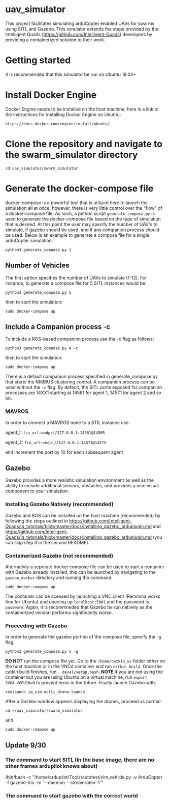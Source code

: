 # uav_simulator
This project facilitates simulating arduCopter enabled UAVs for swarms using SITL and Gazebo. This simulator extends the steps provided by the Intelligent Quads (https://github.com/Intelligent-Quads) developers by providing a containerized solution to their work. 

# Getting started
It is recommended that this simulator be run on Ubuntu 18.04+

# Install Docker Engine
Docker Engine needs to be installed on the host machine, here is a link to the instructions for installing Docker Engine on Ubuntu:

`https://docs.docker.com/engine/install/ubuntu/`

# Clone the repository and navigate to the swarm_simulator directory

`cd uav_simulator/swarm_simulator`

# Generate the docker-compose file
docker-compose is a powerful tool that is utilized here to launch the simulation all at once, however, there is very little control over
the "flow" of a docker-compose file. As such, a python script `generate_compose.py` is used to generate the docker-compose file based
on the type of simulation that is desired. At this point the user may specify the number of UAV's to simulate, if gazebo should be used,
and if any companion process should be used. Below is an example to generate a compose file for a single arduCopter simulation. 

`python3 generate_compose.py 1`

## Number of Vehicles
The first option specifies the number of UAVs to simulate (1-12). For instance, to generate a compose file for 5 SITL instances would be:

`python3 generate_compose.py 5`

then to start the simulation:

`sudo docker-compose up`

## Include a Companion process -c
To include a ROS-based companion process use the -c flag as follows:

`python3 generate_compose.py 4 -c`

then to start the simulation:

`sudo docker-compose up`

There is a default companion process specified in generate_compose.py that starts the NIMBUS clustering control. A companion process can
be used without the `-c` flag. By default, the SITL ports exposed for companion processes are 14XX1 starting at 14561 for agent 1, 14571
for agent 2 and so on.

### MAVROS
In order to connect a MAVROS node to a STIL instance use:

agent_1: `fcu_url:=udp://127.0.0.1:14561@14565`

agent_2: `fcu_url:=udp://127.0.0.1:14571@14575`

and increment the port by 10 for each subsequent agent
 
## Gazebo
Gazebo provides a more realistic simulation environment as well as the ability to include additional sensors, obstacles, and provides
a nice visual component to your simulation. 

### Installing Gazebo Natively (recommended) 
Gazebo and ROS can be installed on the host machine (recommended) by following the steps 
outlined in https://github.com/Intelligent-Quads/iq_tutorials/blob/master/docs/installing_gazebo_arduplugin.md and 
https://github.com/Intelligent-Quads/iq_tutorials/blob/master/docs/installing_gazebo_arduplugin.md (you can skip step 3 in the 
second README). 

### Containerized Gazebo (not recommended)
Alternativly a seperate docker compose file can be used to start a container with Gazebo already installed, this can be launched 
by navigating to the `gazebo_docker` directory and running the command: 

`sudo docker-compose up` 

The container can be acessed by launching a VNC client (Remmina works fine for Ubuntu) and opening up `localhost:5901` and
the password is `password`. Again, it is recommneded that Gazebo be run natively as the containerized version performs
significantly worse. 

### Proceeding with Gazebo

In order to generate the gazebo portion of the compose file, specify the `-g` flag:

`python3 generate_compose.py 5 -g`

**DO NOT** run the compose file yet. Go to the `/home/catkin_ws` folder either on the host machine or in the VNCd container and
run `catkin build`. Once the catkin build finishes, run `. devel/setup.bash`. **NOTE** if you are not using the container but
you are using Ubuntu on a virtual machine, run `export SVGA_VGPU10=0` to prevent erros in the future. Finally launch Gazebo with:

`roslaunch iq_sim multi_drone.launch`

After a Gazebo window appears displaying the drones, proceed as normal:

`cd ~/uav_simulator/swarm_simulator`

and

`sudo docker-compose up`

## Update 9/30

### The command to start SITL (In the base image, there are no other frames ardupilot knows about)

/bin/bash -c "/home/ardupilot/Tools/autotest/sim_vehicle.py -v ArduCopter -f gazebo-iris -m '--daemon --streamrate=-1'"

### The command to start gazebo with the correct world


